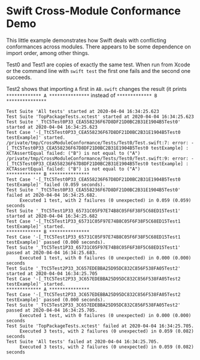 # Swift Cross-Module Conformance Demo

This little example demonstrates how Swift deals with conflicting conformances
across modules.  There appears to be some dependence on import order, among
other things.  

Test0 and Test1 are copies of exactly the same test. When run
from Xcode or the command line with `swift test` the first one fails and the
second one succeeds.

Test2 shows that importing `A` first in `AB.swift` changes the result (it prints
`************* A ***************` instead of `************* B ***************`

```
Test Suite 'All tests' started at 2020-04-04 16:34:25.623
Test Suite 'TopPackageTests.xctest' started at 2020-04-04 16:34:25.623
Test Suite '_TtC5Test0P33_CEA558236F67D8DF21D0BC2B31E1904B5Test0' started at 2020-04-04 16:34:25.623
Test Case '-[_TtC5Test0P33_CEA558236F67D8DF21D0BC2B31E1904B5Test0 testExample]' started.
/private/tmp/CrossModuleConformance/Tests/Test0/Test.swift:7: error: -[_TtC5Test0P33_CEA558236F67D8DF21D0BC2B31E1904B5Test0 testExample] : XCTAssertEqual failed: ("B") is not equal to ("A")
/private/tmp/CrossModuleConformance/Tests/Test0/Test.swift:9: error: -[_TtC5Test0P33_CEA558236F67D8DF21D0BC2B31E1904B5Test0 testExample] : XCTAssertEqual failed: ("B") is not equal to ("A")
************* B ***************
Test Case '-[_TtC5Test0P33_CEA558236F67D8DF21D0BC2B31E1904B5Test0 testExample]' failed (0.059 seconds).
Test Suite '_TtC5Test0P33_CEA558236F67D8DF21D0BC2B31E1904B5Test0' failed at 2020-04-04 16:34:25.682.
	 Executed 1 test, with 2 failures (0 unexpected) in 0.059 (0.059) seconds
Test Suite '_TtC5Test1P33_65731C05F97E74B8C05F6F38F5C68ED15Test1' started at 2020-04-04 16:34:25.682
Test Case '-[_TtC5Test1P33_65731C05F97E74B8C05F6F38F5C68ED15Test1 testExample]' started.
************* B ***************
Test Case '-[_TtC5Test1P33_65731C05F97E74B8C05F6F38F5C68ED15Test1 testExample]' passed (0.000 seconds).
Test Suite '_TtC5Test1P33_65731C05F97E74B8C05F6F38F5C68ED15Test1' passed at 2020-04-04 16:34:25.683.
	 Executed 1 test, with 0 failures (0 unexpected) in 0.000 (0.000) seconds
Test Suite '_TtC5Test2P33_3C657EDEBBA25D95DC832C856F538FA05Test2' started at 2020-04-04 16:34:25.705
Test Case '-[_TtC5Test2P33_3C657EDEBBA25D95DC832C856F538FA05Test2 testExample]' started.
************* A ***************
Test Case '-[_TtC5Test2P33_3C657EDEBBA25D95DC832C856F538FA05Test2 testExample]' passed (0.000 seconds).
Test Suite '_TtC5Test2P33_3C657EDEBBA25D95DC832C856F538FA05Test2' passed at 2020-04-04 16:34:25.705.
	 Executed 1 test, with 0 failures (0 unexpected) in 0.000 (0.000) seconds
Test Suite 'TopPackageTests.xctest' failed at 2020-04-04 16:34:25.705.
	 Executed 3 tests, with 2 failures (0 unexpected) in 0.059 (0.082) seconds
Test Suite 'All tests' failed at 2020-04-04 16:34:25.705.
	 Executed 3 tests, with 2 failures (0 unexpected) in 0.059 (0.082) seconds
```
